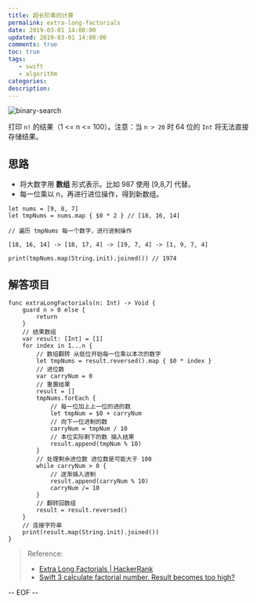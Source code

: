 ```yaml
---
title: 超长阶乘的计算
permalink: extra-long-factorials
date: 2019-03-01 14:00:00
updated: 2019-03-01 14:00:00
comments: true
toc: true
tags:
   - swift
   - algorithm
categories:
description:
---
```


<img src="https://ws3.sinaimg.cn/large/006tKfTcly1g0neg0agsbj31xz0u0kjq.jpg" alt="binary-search" />

打印 `n!` 的结果（1 <= n <= 100）。注意：当 `n > 20` 时 64 位的 `Int` 将无法直接存储结果。

## 思路

- 将大数字用 **数组** 形式表示。比如 987 使用 [9,8,7] 代替。
- 每一位乘以 n，再进行进位操作，得到新数组。

<!-- more -->

```
let nums = [9, 8, 7]
let tmpNums = nums.map { $0 * 2 } // [18, 16, 14]

// 遍历 tmpNums 每一个数字，进行进制操作

[18, 16, 14] -> [18, 17, 4] -> [19, 7, 4] -> [1, 9, 7, 4]

print(tmpNums.map(String.init).joined()) // 1974
```

## 解答项目

```
func extraLongFactorials(n: Int) -> Void {
    guard n > 0 else {
        return
    }
    // 结果数组
    var result: [Int] = [1]
    for index in 1...n {
        // 数组翻转 从低位开始每一位乘以本次的数字
        let tmpNums = result.reversed().map { $0 * index }
        // 进位数
        var carryNum = 0
        // 重置结果
        result = []
        tmpNums.forEach {
            // 每一位加上上一位的进的数
            let tmpNum = $0 + carryNum
            // 向下一位进制的数
            carryNum = tmpNum / 10
            // 本位实际剩下的数 插入结果
            result.append(tmpNum % 10)
        }
        // 处理剩余进位数 进位数是可能大于 100
        while carryNum > 0 {
            // 逐渐插入进制
            result.append(carryNum % 10)
            carryNum /= 10
        }
        // 翻转回数组
        result = result.reversed()
    }
    // 连接字符串
    print(result.map(String.init).joined())
}
```

> Reference:
> - [Extra Long Factorials | HackerRank](https://www.hackerrank.com/challenges/extra-long-factorials/problem)
> - [Swift 3 calculate factorial number. Result becomes too high?](https://stackoverflow.com/questions/43830151/swift-3-calculate-factorial-number-result-becomes-too-high)

-- EOF --
